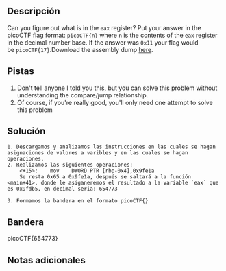 ## Descripción

Can you figure out what is in the `eax` register? Put your answer in the picoCTF flag format: `picoCTF{n}` where `n` is the contents of the `eax` register in the decimal number base. If the answer was `0x11` your flag would be `picoCTF{17}`.Download the assembly dump [here](https://artifacts.picoctf.net/c/511/disassembler-dump0_d.txt).

## Pistas

1. Don't tell anyone I told you this, but you can solve this problem without understanding the compare/jump relationship.
2. Of course, if you're really good, you'll only need one attempt to solve this problem

## Solución

```python()
1. Descargamos y analizamos las instrucciones en las cuales se hagan asignaciones de valores a varibles y en las cuales se hagan operaciones.
2. Realizamos las siguientes operaciones:
	<+15>:    mov    DWORD PTR [rbp-0x4],0x9fe1a
	Se resta 0x65 a 0x9fe1a, después se saltará a la función <main+41>, donde le asiganeremos el resultado a la variable `eax` que es 0x9fdb5, en decimal seria: 654773

3. Formamos la bandera en el formato picoCTF{}

```

## Bandera

picoCTF{654773}

## Notas adicionales